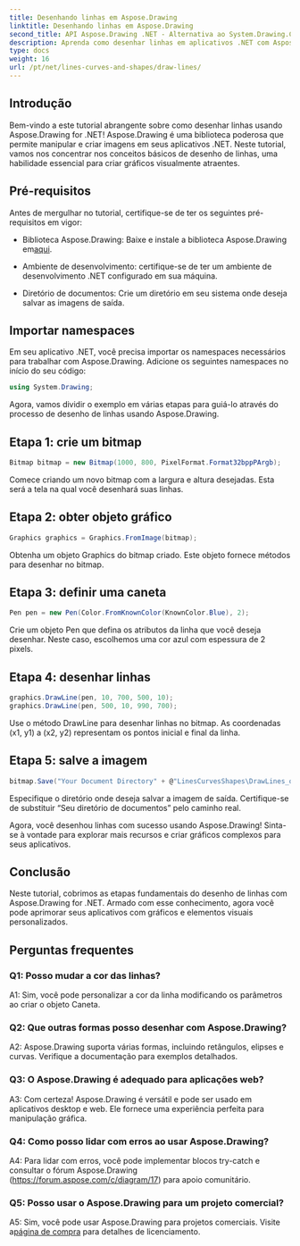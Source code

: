 ```yaml
---
title: Desenhando linhas em Aspose.Drawing
linktitle: Desenhando linhas em Aspose.Drawing
second_title: API Aspose.Drawing .NET - Alternativa ao System.Drawing.Common
description: Aprenda como desenhar linhas em aplicativos .NET com Aspose.Drawing. Este tutorial passo a passo orienta você através do processo para obter gráficos impressionantes.
type: docs
weight: 16
url: /pt/net/lines-curves-and-shapes/draw-lines/
---
```

## Introdução

Bem-vindo a este tutorial abrangente sobre como desenhar linhas usando Aspose.Drawing for .NET! Aspose.Drawing é uma biblioteca poderosa que permite manipular e criar imagens em seus aplicativos .NET. Neste tutorial, vamos nos concentrar nos conceitos básicos de desenho de linhas, uma habilidade essencial para criar gráficos visualmente atraentes.

## Pré-requisitos

Antes de mergulhar no tutorial, certifique-se de ter os seguintes pré-requisitos em vigor:

-  Biblioteca Aspose.Drawing: Baixe e instale a biblioteca Aspose.Drawing em[aqui](https://releases.aspose.com/drawing/net/).

- Ambiente de desenvolvimento: certifique-se de ter um ambiente de desenvolvimento .NET configurado em sua máquina.

- Diretório de documentos: Crie um diretório em seu sistema onde deseja salvar as imagens de saída.

## Importar namespaces

Em seu aplicativo .NET, você precisa importar os namespaces necessários para trabalhar com Aspose.Drawing. Adicione os seguintes namespaces no início do seu código:

```csharp
using System.Drawing;
```

Agora, vamos dividir o exemplo em várias etapas para guiá-lo através do processo de desenho de linhas usando Aspose.Drawing.

## Etapa 1: crie um bitmap

```csharp
Bitmap bitmap = new Bitmap(1000, 800, PixelFormat.Format32bppPArgb);
```

Comece criando um novo bitmap com a largura e altura desejadas. Esta será a tela na qual você desenhará suas linhas.

## Etapa 2: obter objeto gráfico

```csharp
Graphics graphics = Graphics.FromImage(bitmap);
```

Obtenha um objeto Graphics do bitmap criado. Este objeto fornece métodos para desenhar no bitmap.

## Etapa 3: definir uma caneta

```csharp
Pen pen = new Pen(Color.FromKnownColor(KnownColor.Blue), 2);
```

Crie um objeto Pen que defina os atributos da linha que você deseja desenhar. Neste caso, escolhemos uma cor azul com espessura de 2 pixels.

## Etapa 4: desenhar linhas

```csharp
graphics.DrawLine(pen, 10, 700, 500, 10);
graphics.DrawLine(pen, 500, 10, 990, 700);
```

Use o método DrawLine para desenhar linhas no bitmap. As coordenadas (x1, y1) a (x2, y2) representam os pontos inicial e final da linha.

## Etapa 5: salve a imagem

```csharp
bitmap.Save("Your Document Directory" + @"LinesCurvesShapes\DrawLines_out.png");
```

Especifique o diretório onde deseja salvar a imagem de saída. Certifique-se de substituir “Seu diretório de documentos” pelo caminho real.

Agora, você desenhou linhas com sucesso usando Aspose.Drawing! Sinta-se à vontade para explorar mais recursos e criar gráficos complexos para seus aplicativos.

## Conclusão

Neste tutorial, cobrimos as etapas fundamentais do desenho de linhas com Aspose.Drawing for .NET. Armado com esse conhecimento, agora você pode aprimorar seus aplicativos com gráficos e elementos visuais personalizados.

## Perguntas frequentes

### Q1: Posso mudar a cor das linhas?

A1: Sim, você pode personalizar a cor da linha modificando os parâmetros ao criar o objeto Caneta.

### Q2: Que outras formas posso desenhar com Aspose.Drawing?

A2: Aspose.Drawing suporta várias formas, incluindo retângulos, elipses e curvas. Verifique a documentação para exemplos detalhados.

### Q3: O Aspose.Drawing é adequado para aplicações web?

A3: Com certeza! Aspose.Drawing é versátil e pode ser usado em aplicativos desktop e web. Ele fornece uma experiência perfeita para manipulação gráfica.

### Q4: Como posso lidar com erros ao usar Aspose.Drawing?

A4: Para lidar com erros, você pode implementar blocos try-catch e consultar o fórum Aspose.Drawing (https://forum.aspose.com/c/diagram/17) para apoio comunitário.

### Q5: Posso usar o Aspose.Drawing para um projeto comercial?

 A5: Sim, você pode usar Aspose.Drawing para projetos comerciais. Visite a[página de compra](https://purchase.aspose.com/buy) para detalhes de licenciamento.